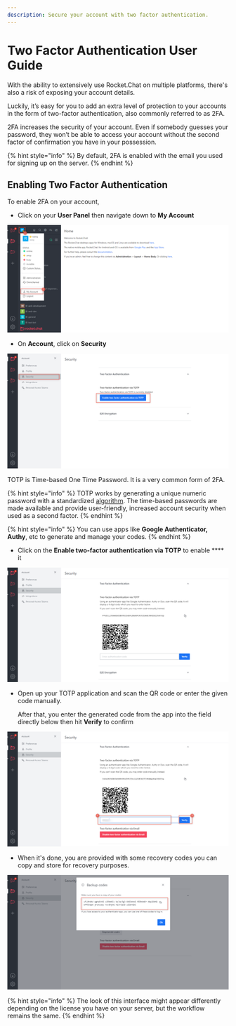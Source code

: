 ```yaml
---
description: Secure your account with two factor authentication.
---
```


# Two Factor Authentication User Guide

With the ability to extensively use Rocket.Chat on multiple platforms, there's also a risk of exposing your account details.

Luckily, it’s easy for you to add an extra level of protection to your accounts in the form of two-factor authentication, also commonly referred to as 2FA.

2FA increases the security of your account. Even if somebody guesses your password, they won’t be able to access your account without the second factor of confirmation you have in your possession.

{% hint style="info" %}
By default, 2FA is enabled with the email you used for signing up on the server.
{% endhint %}

## Enabling Two Factor Authentication

To enable 2FA on your account,

* Click on your **User Panel** then navigate down to **My Account**

![](<../../../.gitbook/assets/image (672) (1) (2).png>)

* On **Account**, click on **Security**

![](<../../../.gitbook/assets/image (638) (1) (1).png>)

TOTP is Time-based One Time Password. It is a very common form of 2FA.

{% hint style="info" %}
TOTP works by generating a unique numeric password with a standardized [algorithm](https://tools.ietf.org/html/rfc6238). The time-based passwords are made available and provide user-friendly, increased account security when used as a second factor.
{% endhint %}

{% hint style="info" %}
You can use apps like **Google Authenticator, Authy**, etc to generate and manage your codes.
{% endhint %}

* Click on the **Enable two-factor authentication via TOTP** to enable \*\*\*\* it

![](<../../../.gitbook/assets/image (668) (1) (1) (1) (1).png>)

*   Open up your TOTP application and scan the QR code or enter the given code manually.

    After that, you enter the generated code from the app into the field directly below then hit **Verify** to confirm

![](<../../../.gitbook/assets/image (685) (1).png>)

* When it's done, you are provided with some recovery codes you can copy and store for recovery purposes.

![](<../../../.gitbook/assets/image (670) (1) (1) (1) (1) (1) (1).png>)

{% hint style="info" %}
The look of this interface might appear differently depending on the license you have on your server, but the workflow remains the same.
{% endhint %}
